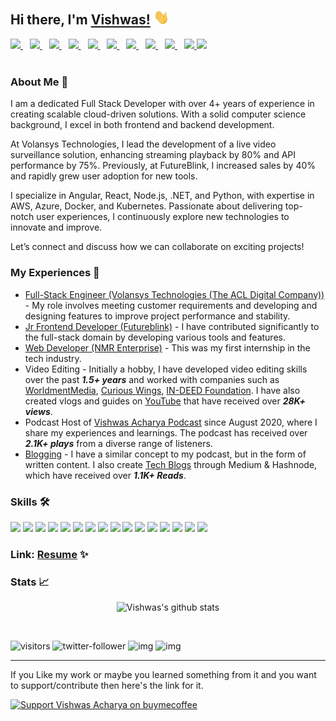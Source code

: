 ## Hi there, I'm [Vishwas!](https://vishwasracharya.github.io/) <img src="https://github.com/vishwasracharya/Personal-Assets/blob/main/gif/Hi.gif" width="25">

  <a href="https://medium.com/@vishwasacharya">
    <img width="30px" src="https://www.vectorlogo.zone/logos/medium/medium-icon.svg" />
  </a>&ensp;
  <a href="https://twitter.com/vishwasracharya">
    <img width="30px" src="https://www.vectorlogo.zone/logos/twitter/twitter-official.svg" />
  </a>&ensp;
  <a href="https://www.linkedin.com/in/vishwasracharya">
    <img width="30px" src="https://www.vectorlogo.zone/logos/linkedin/linkedin-icon.svg" />
  </a>&ensp;
  <a href="https://vishwasracharya.github.io">
    <img width="30px" src="https://img.icons8.com/fluency/48/000000/domain.png" />
  </a>&ensp;
  <a href="https://www.instagram.com/vishwasracharya">
    <img width="30px" src="https://www.vectorlogo.zone/logos/instagram/instagram-icon.svg" />
  </a>&ensp;
  <a href="https://t.me/vishwasacharya">
    <img width="30px" src="https://www.vectorlogo.zone/logos/telegram/telegram-icon.svg" />
  </a>&ensp;
  <a href="https://vishwasacharya.blogspot.com">
    <img width="30px" src="https://img.icons8.com/color/48/000000/blogger.png" />
  </a>&ensp;
  <a href="https://youtube.com/c/VishwasAcharya">
    <img width="30px" src="https://www.vectorlogo.zone/logos/youtube/youtube-icon.svg" />
  </a>&ensp;
  <a href="https://snapchat.com/add/vishwasracharya">
    <img width="30px" src="https://www.vectorlogo.zone/logos/snapchat/snapchat-icon.svg" />
  </a>&ensp;
  <a href="https://facebook.com/vishwasracharya">
    <img width="30px" src="https://www.vectorlogo.zone/logos/facebook/facebook-icon.svg" />
  </a>
  <a href="https://stackoverflow.com/users/17306477/vishwas-acharya">
    <img width="30px" src="https://www.vectorlogo.zone/logos/stackoverflow/stackoverflow-icon.svg" />
  </a>
<br/>
<br/>
<!-- <img src="https://github.com/vishwasracharya/Personal-Assets/blob/main/Vishwas%20LinkedIn%20Banner%20-%20No%20Photo.png" /> -->
<!-- <img src="https://activity-graph.herokuapp.com/graph?username=vishwasracharya&bg_color=0f2d3d&color=1cadfb&line=1cadfb&point=1cadfb&area=true&hide_border=true"> -->

### About Me 🚀
<p>I am a dedicated Full Stack Developer with over 4+ years of experience in creating scalable cloud-driven solutions. With a solid computer science background, I excel in both frontend and backend development.</p>

<p>At Volansys Technologies, I lead the development of a live video surveillance solution, enhancing streaming playback by 80% and API performance by 75%. Previously, at FutureBlink, I increased sales by 40% and rapidly grew user adoption for new tools.</p>

<p>I specialize in Angular, React, Node.js, .NET, and Python, with expertise in AWS, Azure, Docker, and Kubernetes. Passionate about delivering top-notch user experiences, I continuously explore new technologies to innovate and improve.</p>

<p>Let’s connect and discuss how we can collaborate on exciting projects!</p>

### My Experiences 🙌

- [Full-Stack Engineer (Volansys Technologies (The ACL Digital Company))](https://volansys.com) - My role involves meeting customer requirements and developing and designing features to improve project performance and stability.
- [Jr Frontend Developer (Futureblink)](https://futureblink.com) - I have contributed significantly to the full-stack domain by developing various tools and features.
- [Web Developer (NMR Enterprise)](http://nmrenterprise.com) - This was my first internship in the tech industry.
- Video Editing - Initially a hobby, I have developed video editing skills over the past <strong><em>1.5+ years</em></strong> and worked with companies such as [WorldmentMedia](http://worldmentmedia.com), [Curious Wings](https://curiouswings.ml), [IN-DEED Foundation](https://indeedfoundation.org). I have also created vlogs and guides on [YouTube](https://youtube.com/c/VishwasAcharya) that have received over <strong><em>28K+ views</em></strong>.
- Podcast Host of [Vishwas Acharya Podcast](https://open.spotify.com/show/7DQt4atsshjsEG0Am49lHr) since August 2020, where I share my experiences and learnings. The podcast has received over <strong><em>2.1K+ plays</em></strong> from a diverse range of listeners.
- [Blogging](https://vishwasracharya.github.io) - I have a similar concept to my podcast, but in the form of written content. I also create [Tech Blogs](https://medium.com/@vishwasacharya) through Medium & Hashnode, which have received over <strong><em>1.1K+ Reads</em></strong>.

### Skills 🛠

<img src="https://img.shields.io/badge/HTML5-E34F26?style=for-the-badge&logo=html5&logoColor=white" /> <img src="https://img.shields.io/badge/CSS3-1572B6?style=for-the-badge&logo=css3&logoColor=white" /> <img src="https://img.shields.io/badge/Sass-CC6699?style=for-the-badge&logo=sass&logoColor=white" /> <img src="https://img.shields.io/badge/JavaScript-F7DF1E?style=for-the-badge&logo=javascript&logoColor=black" /> <img src="https://img.shields.io/badge/Node.js-43853D?style=for-the-badge&logo=node.js&logoColor=white" /> <img src="https://img.shields.io/badge/Express.js-404D59?style=for-the-badge" /> <img src="https://img.shields.io/badge/MongoDB-4EA94B?style=for-the-badge&logo=mongodb&logoColor=white" /> <img src="https://img.shields.io/badge/Java-ED8B00?style=for-the-badge&logo=java&logoColor=white" /> <img src="https://img.shields.io/badge/React-20232A?style=for-the-badge&logo=react&logoColor=61DAFB" /> <img src="https://img.shields.io/badge/Bootstrap-563D7C?style=for-the-badge&logo=bootstrap&logoColor=white" /> <img src="https://img.shields.io/badge/Heroku-430098?style=for-the-badge&logo=heroku&logoColor=white" /> <img src="https://img.shields.io/badge/git-%23F05033.svg?style=for-the-badge&logo=git&logoColor=white" /> <img src="https://img.shields.io/badge/github-%23121011.svg?style=for-the-badge&logo=github&logoColor=white" /> <img src="https://img.shields.io/badge/bitbucket-%230047B3.svg?style=for-the-badge&logo=bitbucket&logoColor=white" /> <img src="https://img.shields.io/badge/GULP-%23CF4647.svg?style=for-the-badge&logo=gulp&logoColor=white" /> <img src="https://img.shields.io/badge/redis-%23DD0031.svg?&style=for-the-badge&logo=redis&logoColor=white" />

### Link: <a href="https://drive.google.com/file/d/1ykFY1d17dkoZLVt09mbytGOPRlxcoVZk/view?usp=sharing" target="_blank">Resume</a> ✨

### Stats 📈
<p align="center">
<!-- <img width="48%" src="https://github-readme-stats.herokuapp.app/api?username=vishwasracharya&show_icons=true&hide_border=true&theme=tokyonight" alt="Vishwas's github stats" /> -->
<img width="48%" src="https://github-readme-stats.vercel.app/api?username=vishwasracharya&theme=tokyonight&hide_border=true" alt="Vishwas's github stats" />
<!-- <img width="48%" src="https://github-readme-streak-stats.herokuapp.com/?user=vishwasracharya&hide_border=true&theme=tokyonight" alt="Vishwas's github strak stats" /> -->
</p>
<br/>

<!-- ![Most Used Languages](https://github-readme-stats.vercel.app/api/top-langs/?username=vishwasracharya) -->
![visitors](https://visitor-badge.laobi.icu/badge?page_id=vishwasracharya.vishwasracharya)
![twitter-follower](https://img.shields.io/twitter/follow/vishwasracharya?style=social) 
![img](https://img.shields.io/youtube/channel/subscribers/UCAaleCudmPAqObY22TsRxng?label=YouTube%20Subscribers&style=social) 
![img](https://img.shields.io/youtube/channel/views/UCAaleCudmPAqObY22TsRxng?label=Total%20views%20on%20my%20YouTube%20Channel&style=social) 

<hr>
<p>If you Like my work or maybe you learned something from it and you want to support/contribute then here's the link for it.</p>
<a href='https://www.buymeacoffee.com/vishwasacharya' target='_blank'><img height='36' style='border:0px;width:100px;height:30px;' src='https://cdn.buymeacoffee.com/buttons/v2/default-yellow.png' border='0' alt='Support Vishwas Acharya on buymecoffee' /></a>


